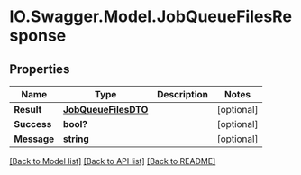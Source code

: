 # IO.Swagger.Model.JobQueueFilesResponse
## Properties

Name | Type | Description | Notes
------------ | ------------- | ------------- | -------------
**Result** | [**JobQueueFilesDTO**](JobQueueFilesDTO.md) |  | [optional] 
**Success** | **bool?** |  | [optional] 
**Message** | **string** |  | [optional] 

[[Back to Model list]](../README.md#documentation-for-models) [[Back to API list]](../README.md#documentation-for-api-endpoints) [[Back to README]](../README.md)

